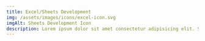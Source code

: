 ```yaml
---
title: Excel/Sheets Development 
img: /assets/images/icons/excel-icon.svg
imgAlt: Sheets Development Icon
description: Lorem ipsum dolor sit amet consectetur adipisicing elit. Similique, est non! Culpa minima, laboriosam qui suscipit ducimus rerum adipisci.
---
```


